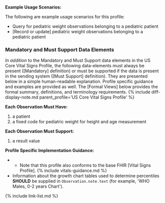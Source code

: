 
**Example Usage Scenarios:**

The following are example usage scenarios for this profile:

- Query for pediatric weight observations belonging to a pediatric patient
- [Record or update] pediatric weight observations belonging to a pediatric patient

### Mandatory and Must Support Data Elements

*In addition* to the Mandatory and Must Support data elements in the US Core Vital Signs Profile, the following data-elements must always be present ([Mandatory] definition) or must be supported if the data is present in the sending system ([Must Support] definition). They are presented below in a simple human-readable explanation. Profile specific guidance and examples are provided as well.  The [Formal Views] below provides the  formal summary, definitions, and terminology requirements.  {% include diff-display-note.md parent_profile='US Core Vital Signs Profile' %}

**Each Observation Must Have:**

1. a patient
1. a fixed code for pediatric weight for height and age measurement

**Each Observation Must Support:**

1.  a result value

**Profile Specific Implementation Guidance:**

- - Note that this profile also conforms to the base FHIR [Vital Signs Profile].
{% include vitals-guidance.md %}
- Information about the growth chart tables used to determine percentiles **SHOULD** be supplied in `Observation.note.text` (for example, 'WHO Males, 0-2 years Chart').

{% include link-list.md %}
